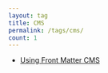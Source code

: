 ```yaml
---
layout: tag
title: CMS
permalink: /tags/cms/
count: 1
---
```


- [Using Front Matter CMS](https://chriskyfung.github.io/amp-affiliately-jekyll-theme/front-matter-cms/)
